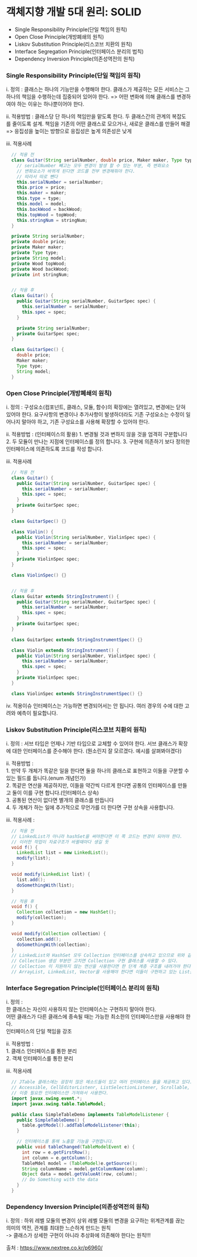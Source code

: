 # 객체지향 개발 5대 원리: SOLID

* Single Responsibility Principle(단일 책임의 원칙)
* Open Close Principle(개방폐쇄의 원칙)
* Liskov Substitution Principle(리스코브 치환의 원칙)
* Interface Segregation Principle(인터페이스 분리의 법칙)
* Dependency Inversion Principle(의존성역전의 원칙)

### Single Responsibility Principle(단일 책임의 원칙)

i. 정의 : 클래스는 하나의 기능만을 수행해야 한다. 
        클래스가 제공하는 모든 서비스는 그 하나의 책임을 수행하는데 집중되어 있어야 한다. => 어떤 변화에 의해 클래스를 변경하여야 하는 이유는 하나뿐이어야 한다.

ii. 적용방법 : 클래스당 단 하나의 책임만을 맡도록 한다. 
           두 클래스간의 관계의 복잡도를 줄이도록 설계.
           책임을 기존의 어떤 클래스로 모으거나, 새로운 클래스를 만들어 해결 => 응집성을 높이는 방향으로 
           응집성은 높게 의존성은 낮게

iii. 적용사례
```java
  // 적용 전
  class Guitar(String serialNumber, double price, Maker maker, Type type, String model, Wood backWood, Wood topWood, int stringNum) { 
    // serialNumber 빼고는 모두 변경이 발생 할 수 있는 부분, 즉 변화요소 
    // 변화요소가 바뀌게 된다면 코드를 전부 변경해줘야 한다.
    // 따라서 따로 뺀다
    this.serialNumber = serialNumber;
    this.price = price;
    this.maker = maker;
    this.type = type;
    this.model = model;
    this.backWood = backWood;
    this.topWood = topWood;
    this.stringNum = stringNum;
  }

  private String serialNumber;
  private double price;
  private Maker maker;
  private Type type;
  private String model;
  private Wood topWood;
  private Wood backWood;
  private int stringNum;


  // 적용 후
  class Guitar() {
    public Guitar(String serialNumber, GuitarSpec spec) {
      this.serialNumber = serialNumber;
      this.spec = spec;
    }

    private String serialNumber;
    private GuitarSpec spec;
  }

  class GuitarSpec() {
    double price;
    Maker maker;
    Type type;
    String model;
  }
```

### Open Close Principle(개방폐쇄의 원칙)
i. 정의 : 구성요소(컴포넌트, 클래스, 모듈, 함수)의 확장에는 열려있고, 변경에는 닫혀 있어야 한다.
         요구사항의 변경이나 추가사항이 발생하더라도 기존 구성요소는 수정이 일어나지 말아야 하고, 기존 구성요소를 사용해 확장할 수 있어야 한다.

ii. 적용방법 : (인터페이스의 활용)
         1. 변경될 것과 변하지 않을 것을 엄격히 구분합니다
         2. 두 모듈이 만나는 지점에 인터페이스를 정의 합니다.
         3. 구현에 의존하기 보다 정의한 인터페이스에 의존하도록 코드를 작성 합니다.

iii. 적용사례
```java
  // 적용 전
  class Guitar() {
    public Guitar(String serialNumber, GuitarSpec spec) {
      this.serialNumber = serialNumber;
      this.spec = spec;
    }
    private GuitarSpec spec;
  }

  class GuitarSpec() {}

  class Violin() {
    public Violin(String serialNumber, ViolinSpec spec) {
      this.serialNumber = serialNumber;
      this.spec = spec;
    }
    private ViolinSpec spec;
  }

  class ViolinSpec() {}


  // 적용 후
  class Guitar extends StringInstrument() {
    public Guitar(String serialNumber, GuitarSpec spec) {
      this.serialNumber = serialNumber;
      this.spec = spec;
    }
    private GuitarSpec spec;
  }

  class GuitarSpec extends StringInstrumentSpec() {}

  class Violin extends StringInstrument() {
    public Violin(String serialNumber, ViolinSpec spec) {
      this.serialNumber = serialNumber;
      this.spec = spec;
    }
    private ViolinSpec spec;
  }

  class ViolinSpec extends StringInstrumentSpec() {}
```

iv. 적용이슈
  인터페이스는 가능하면 변경되어서는 안 됩니다. 여러 경우의 수에 대한 고려와 예측이 필요합니다.
### Liskov Substitution Principle(리스코브 치환의 원칙)

i. 정의 : 서브 타입은 언제나 기반 타입으로 교체할 수 있어야 한다. 
         서브 클래스가 확장에 대한 인터페이스를 준수해야 한다.
         (뭔소린지 잘 모르겠다. 예시를 살펴봐야겠다)

ii. 적용방법 :   
        1. 만약 두 개체가 똑같은 일을 한다면 둘을 하나의 클래스로 표현하고 이들을 구분할 수 있는 필드를 둡니다.(enum 개념인가)   
        2. 똑같은 연산을 제공하지만, 이들을 약간씩 다르게 한다면 공통의 인터페이스를 만들고 둘이 이를 구현 합니다.(인터페이스 상속)    
        3. 공통된 연산이 없다면 별개의 클래스를 만듭니다   
        4. 두 개체가 하는 일에 추가적으로 무언가를 더 한다면 구현 상속을 사용합니다.   

iii. 적용사례 :
```java
  // 적용 전
  // LinkedList가 아니라 hashSet을 써야한다면 이 쪽 코드는 변경이 되어야 한다. 
  // 이러한 작업이 자료구조가 바뀔때마다 생길 듯
  void f() {
    LinkedList list = new LinkedList();
    modify(list);
  }

  void modify(LinkedList list) {
    list.add();
    doSomethingWith(list);
  }

  // 적용 후
  void f() {
    Collection collection = new HashSet();
    modify(collection);
  }

  void modify(Collection collection) {
    collection.add();
    doSomethingWith(collection);
  }
  // LinkedList와 HashSet 모두 Collection 인터페이스를 상속하고 있으므로 위와 같이 작성하는 것이 좋다.
  // Collection 생성 부분만 고치면 Collection 구현 클래스를 사용할 수 있다.
  // Collection 이 지원하지 않는 연산을 사용한다면 한 단계 계층 구조를 내려가야 한다.
  // ArrayList, LinkedList, Vector을 사용해야 한다면 이들이 구현하고 있는 List를 사용하는 것이 현명하다
```

### Interface Segregation Principle(인터페이스 분리의 원칙)

i. 정의 :      
         한 클래스는 자신이 사용하지 않는 인터페이스는 구현하지 말아야 한다.    
         어떤 클래스가 다른 클래스에 종속될 때는 가능한 최소한의 인터페이스만을 사용해야 한다.     
         인터페이스의 단일 책임을 강조     

ii. 적용방법 :    
        1. 클래스 인터페이스를 통한 분리    
        2. 객체 인터페이스를 통한 분리


iii. 적용사례 
```java
  // JTable 클래스에는 굉장히 많은 메소드들이 있고 여러 인터페이스 들을 제공하고 있다.
  // Accessible, CellEditorListenr, ListSelectionListener, Scrollable, TableColumnModelListener, TableModleListener 등이 있는데 
  // 이중 필요한 인터페이스만 가져와서 사용한다.
  import javax.swing.event.*;
  import javax.swing.table.TableModel;

  public class SimpleTableDemo implements TableModelListener {
    public SimpleTableDemo() {
      table.getModel().addTableModelListener(this);
    }

    // 인터페이스를 통해 노출할 기능을 구현합니다.
    public void tableChanged(TableModelEvent e) {
      int row = e.getFirstRow();
      int column = e.getColumn();
      TableMdel model = (TableModel)e.getSource();
      String columnName = model.getColumnName(column);
      Object data = model.getValueAt(row, column);
      // Do Something with the data
    }
  }
```
### Dependency Inversion Principle(의존성역전의 원칙)

i. 정의 : 하위 레벨 모듈의 변경이 상위 레벨 모듈의 변경을 요구하는 위계관계를 끊는 의미의 역전, 관계를 최대한 느슨하게 만드는 원칙     
-> 클래스가 상세한 구현이 아니라 추상화에 의존해야 한다는 원칙!!!

출처 : https://www.nextree.co.kr/p6960/